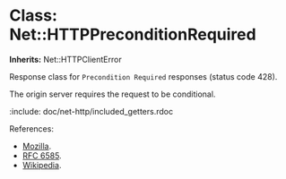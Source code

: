 # Class: Net::HTTPPreconditionRequired
**Inherits:** Net::HTTPClientError
    

Response class for `Precondition Required` responses (status code 428).

The origin server requires the request to be conditional.

:include: doc/net-http/included_getters.rdoc

References:

*   [Mozilla](https://developer.mozilla.org/en-US/docs/Web/HTTP/Status/428).
*   [RFC 6585](https://www.rfc-editor.org/rfc/rfc6585#section-3).
*   [Wikipedia](https://en.wikipedia.org/wiki/List_of_HTTP_status_codes#428).



